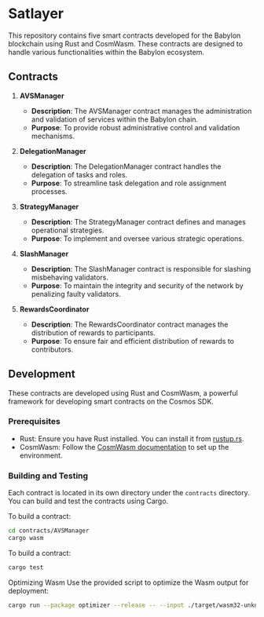 # Satlayer

This repository contains five smart contracts developed for the Babylon blockchain using Rust and CosmWasm. These contracts are designed to handle various functionalities within the Babylon ecosystem.

## Contracts

1. **AVSManager**
   - **Description**: The AVSManager contract manages the administration and validation of services within the Babylon chain.
   - **Purpose**: To provide robust administrative control and validation mechanisms.

2. **DelegationManager**
   - **Description**: The DelegationManager contract handles the delegation of tasks and roles.
   - **Purpose**: To streamline task delegation and role assignment processes.

3. **StrategyManager**
   - **Description**: The StrategyManager contract defines and manages operational strategies.
   - **Purpose**: To implement and oversee various strategic operations.

4. **SlashManager**
   - **Description**: The SlashManager contract is responsible for slashing misbehaving validators.
   - **Purpose**: To maintain the integrity and security of the network by penalizing faulty validators.

5. **RewardsCoordinator**
   - **Description**: The RewardsCoordinator contract manages the distribution of rewards to participants.
   - **Purpose**: To ensure fair and efficient distribution of rewards to contributors.

## Development

These contracts are developed using Rust and CosmWasm, a powerful framework for developing smart contracts on the Cosmos SDK.

### Prerequisites

- Rust: Ensure you have Rust installed. You can install it from [rustup.rs](https://rustup.rs).
- CosmWasm: Follow the [CosmWasm documentation](https://docs.cosmwasm.com) to set up the environment.

### Building and Testing

Each contract is located in its own directory under the `contracts` directory. You can build and test the contracts using Cargo.

To build a contract:
```sh
cd contracts/AVSManager
cargo wasm
```

To build a contract:
```sh
cargo test
```

Optimizing Wasm
Use the provided script to optimize the Wasm output for deployment:
```sh
cargo run --package optimizer --release -- --input ./target/wasm32-unknown-unknown/release/avsmanager_contract.wasm --output ./target/wasm32-unknown-unknown/release/avsmanager_contract_optimized.wasm
```